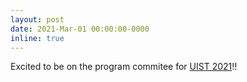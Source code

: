 ```yaml
---
layout: post
date: 2021-Mar-01 00:00:00-0000
inline: true
---
```


Excited to be on the program commitee for [UIST 2021](https://uist.acm.org/uist2021)!!